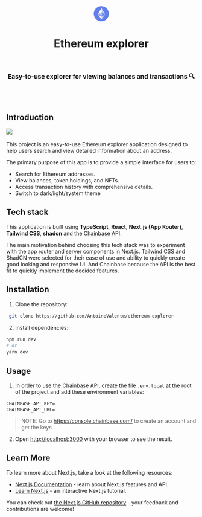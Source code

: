 
<div align="center">
  <img src="./public/ethereum-icon.png" width="40" />
  <h1>Ethereum explorer</h1>
</div>

<br/>
<div align="center">
  <h3>Easy-to-use explorer for viewing balances and transactions 🔍</h3>
</div>

<br/>
<br/>

## Introduction

<img src="./misc/readme/ethereum-explorer-demo.gif"  />

This project is an easy-to-use Ethereum explorer application designed to help users search and view detailed information about an address.

The primary purpose of this app is to provide a simple interface for users to:
-   Search for Ethereum addresses.
-   View balances, token holdings, and NFTs.
-   Access transaction history with comprehensive details.
- Switch to dark/light/system theme


## Tech stack

This application is built using **TypeScript**, **React**, **Next.js (App Router)**, **Tailwind CSS**, **shadcn** and the [Chainbase API](https://chainbase.com/).

The main motivation behind choosing this tech stack was to experiment with the app router and server components in Next.js. Tailwind CSS and ShadCN were selected for their ease of use and ability to quickly create good looking and responsive UI. And Chainbase because the API is the best fit to quickly implement the decided features.

## Installation

1. Clone the repository:
```bash
 git clone https://github.com/AntoineValente/ethereum-explorer
```

2. Install dependencies:
```bash
npm run dev
# or
yarn dev
```

## Usage

1. In order to use the Chainbase API, create the file `.env.local` at the root of the project and add these environment variables:
```
CHAINBASE_API_KEY=
CHAINBASE_API_URL=
```

> NOTE: Go to https://console.chainbase.com/ to create an account and get the keys

2. Open [http://localhost:3000](http://localhost:3000) with your browser to see the result.

## Learn More

To learn more about Next.js, take a look at the following resources:

- [Next.js Documentation](https://nextjs.org/docs) - learn about Next.js features and API.
- [Learn Next.js](https://nextjs.org/learn) - an interactive Next.js tutorial.

You can check out [the Next.js GitHub repository](https://github.com/vercel/next.js/) - your feedback and contributions are welcome!
